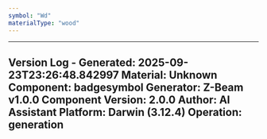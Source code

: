 ```yaml
---
symbol: "Wd"
materialType: "wood"
---
```


---
Version Log - Generated: 2025-09-23T23:26:48.842997
Material: Unknown
Component: badgesymbol
Generator: Z-Beam v1.0.0
Component Version: 2.0.0
Author: AI Assistant
Platform: Darwin (3.12.4)
Operation: generation
---